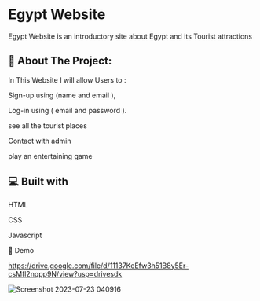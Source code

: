 
<h1  id="title">Egypt Website </h1>
Egypt Website is an introductory site about Egypt and its Tourist attractions

<h2 >🧐 About The Project: </h2>

In This Website I will allow Users to :

Sign-up using (name and email ),

Log-in using ( email and password ).

see all the tourist places

Contact with admin

play an entertaining game

<h2 >💻 Built with </h2>

HTML

CSS

Javascript

🚀 Demo

https://drive.google.com/file/d/11137KeEfw3h51B8y5Er-csMfl2nqpp9N/view?usp=drivesdk

![Screenshot 2023-07-23 040916](https://github.com/DinaElbeny/Egypt/assets/73561115/b5161608-ba92-4572-99b6-5e77e9fc72b1)
